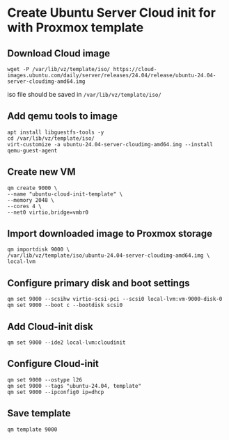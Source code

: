 # Create Ubuntu Server Cloud init for with Proxmox template

## Download Cloud image

```shell
wget -P /var/lib/vz/template/iso/ https://cloud-images.ubuntu.com/daily/server/releases/24.04/release/ubuntu-24.04-server-cloudimg-amd64.img
```

iso file should be saved in `/var/lib/vz/template/iso/`

## Add qemu tools to image

```shell
apt install libguestfs-tools -y
cd /var/lib/vz/template/iso/
virt-customize -a ubuntu-24.04-server-cloudimg-amd64.img --install qemu-guest-agent
```

## Create new VM

```shell
qm create 9000 \
--name "ubuntu-cloud-init-template" \
--memory 2048 \
--cores 4 \
--net0 virtio,bridge=vmbr0
```

## Import downloaded image to Proxmox storage

```shell
qm importdisk 9000 \
/var/lib/vz/template/iso/ubuntu-24.04-server-cloudimg-amd64.img \
local-lvm
```

## Configure primary disk and boot settings

```shell
qm set 9000 --scsihw virtio-scsi-pci --scsi0 local-lvm:vm-9000-disk-0
qm set 9000 --boot c --bootdisk scsi0

```

## Add Cloud-init disk

```shell
qm set 9000 --ide2 local-lvm:cloudinit
```

## Configure Cloud-init

```shell
qm set 9000 --ostype l26
qm set 9000 --tags "ubuntu-24.04, template"
qm set 9000 --ipconfig0 ip=dhcp
```

## Save template

```shell
qm template 9000
```

